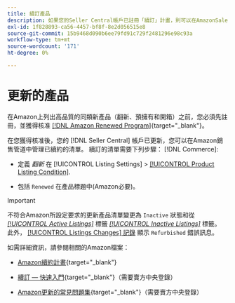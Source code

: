 ```yaml
---
title: 續訂產品
description: 如果您的Seller Central帳戶已註冊「續訂」計畫，則可以在AmazonSales Channel中管理續訂的清單。
exl-id: 1f828893-ca56-4457-bf8f-8e2d056515e8
source-git-commit: 15b9468d090b6ee79fd91c729f2481296e98c93a
workflow-type: tm+mt
source-wordcount: '171'
ht-degree: 0%

---
```


# 更新的產品

在Amazon上列出高品質的同類新產品（翻新、預擁有和開箱）之前，您必須先註冊，並獲得核准 [[!DNL Amazon Renewed Program]](https://sell.amazon.com/programs/renewed.html){target=&quot;_blank&quot;}。

在您獲得核准後，您的 [!DNL Seller Central] 帳戶已更新，您可以在Amazon銷售管道中管理已續約的清單。 續訂的清單需要下列步驟： [!DNL Commerce]:

- 定義 _翻新_ 在 [!UICONTROL Listing Settings] > [[!UICONTROL Product Listing Condition]](./product-listing-condition.md).

- 包括 `Renewed` 在產品標題中(Amazon必要)。

>[!IMPORTANT]
>
>不符合Amazon所設定要求的更新產品清單變更為 `Inactive` 狀態和從 *[[!UICONTROL Active Listings]](./active-listings.md)* 標籤 *[[!UICONTROL Inactive Listings]](./inactive-listings.md)* 標籤。 此外， [[!UICONTROL Listings Changes] 記錄](./listing-changes-log.md) 顯示 `Refurbished` 錯誤訊息。

如需詳細資訊，請參閱相關的Amazon檔案：

- [Amazon續約計畫](https://sell.amazon.com/programs/renewed.html){target=&quot;_blank&quot;}

- [續訂 — 快速入門](https://sellercentral.amazon.com/gp/help/help.html/?itemID=201648580){target=&quot;_blank&quot;}（需要賣方中央登錄）

- [Amazon更新的常見問題集](https://sellercentral.amazon.com/gp/help/help.html?itemID=202190060){target=&quot;_blank&quot;}（需要賣方中央登錄）
